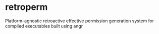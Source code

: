 # retroperm
Platform-agnostic retroactive effective permission generation system for compiled executables built using angr
